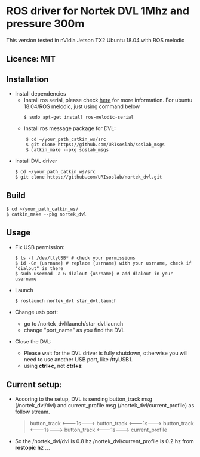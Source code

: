 # ROS driver for Nortek DVL 1Mhz and pressure 300m
This version tested in nVidia Jetson TX2 Ubuntu 18.04 with ROS melodic

## Licence: MIT

## Installation
- Install dependencies
    - Install ros serial, please check [here](http://wiki.ros.org/serial) for more information. For ubuntu 18.04/ROS melodic, just using command below  
        ```
        $ sudo apt-get install ros-melodic-serial 

        ```
    - Install ros message package for DVL:
    ```shell
        $ cd ~/your_path_catkin_ws/src
        $ git clone https://github.com/URIsoslab/soslab_msgs
        $ catkin_make --pkg soslab_msgs
    ```
- Install DVL driver
    ```
    $ cd ~/your_path_catkin_ws/src
    $ git clone https://github.com/URIsoslab/nortek_dvl.git
    ```

## Build
```
$ cd ~/your_path_catkin_ws/
$ catkin_make --pkg nortek_dvl
```

## Usage
- Fix USB permission: 
    ```shell
    $ ls -l /dev/ttyUSB* # check your permissions
    $ id -Gn {usrname} # replace {usrname} with your usrname, check if "dialout" is there
    $ sudo usermod -a G dialout {usrname} # add dialout in your username
    ```
- Launch
    ```shell
    $ roslaunch nortek_dvl star_dvl.launch
    ```

- Change usb port: 
    - go to /nortek_dvl/launch/star_dvl.launch
    - change "port_name" as you find the DVL

- Close the DVL:
    - Please wait for the DVL driver is fully shutdown, otherwise you will need to use another USB port, like /ttyUSB1.
    - using **ctrl+c**, not **ctrl+z**

## Current setup:

- Accoring to the setup, DVL is sending button_track msg (/nortek_dvl/dvl) and current_profile msg (/nortek_dvl/current_profile) as follow stream.

    >button_track <---1s---> button_track <---1s---> button_track <---1s---> button_track <---1s---> current_profile
- So the /nortek_dvl/dvl is 0.8 hz  /nortek_dvl/current_profile is 0.2 hz from **rostopic hz ...**
